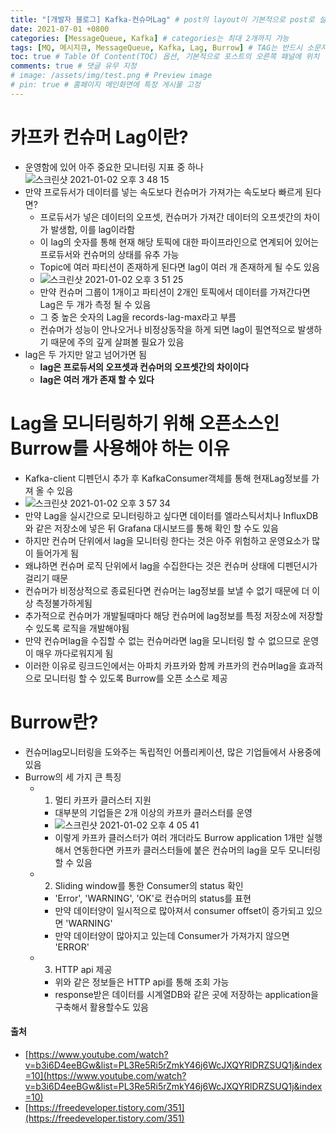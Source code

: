 ```yaml
---
title: "[개발자 블로그] Kafka-컨슈머Lag" # post의 layout이 기본적으로 post로 설정되어있어서 Front Matter에 따로 layout변수를 만들어 주지 않아도 됨
date: 2021-07-01 +0800
categories: [MessageQueue, Kafka] # categories는 최대 2개까지 가능
tags: [MQ, 메시지큐, MessageQueue, Kafka, Lag, Burrow] # TAG는 반드시 소문자로 이루어져야함, 0~무한개까지 지정 가능
toc: true # Table Of Content(TOC) 옵션, 기본적으로 포스트의 오른쪽 패널에 위치
comments: true # 댓글 유무 지정
# image: /assets/img/test.png # Preview image
# pin: true # 홈페이지 메인화면에 특정 게시물 고정
---
```


# 카프카 컨슈머 Lag이란?
- 운영함에 있어 아주 중요한 모니터링 지표 중 하나<br>
![스크린샷 2021-01-02 오후 3 48 15](https://user-images.githubusercontent.com/44339530/103452368-ee233680-4d11-11eb-8ed9-0f2be4e0dca3.png)<br>
- 만약 프로듀서가 데이터를 넣는 속도보다 컨슈머가 가져가는 속도보다 빠르게 된다면?
    - 프로듀서가 넣은 데이터의 오프셋, 컨슈머가 가져간 데이터의 오프셋간의 차이가 발생함, 이를 lag이라함<br>
    - 이 lag의 숫자를 통해 현재 해당 토픽에 대한 파이프라인으로 연계되어 있어는 프로듀서와 컨슈머의 상태를 유추 가능<br>
    - Topic에 여러 파티션이 존재하게 된다면 lag이 여러 개 존재하게 될 수도 있음<br>
    - ![스크린샷 2021-01-02 오후 3 51 25](https://user-images.githubusercontent.com/44339530/103452402-60941680-4d12-11eb-890d-5334784c4ffd.png)<br>
    - 만약 컨슈머 그룹이 1개이고 파티션이 2개인 토픽에서 데이터를 가져간다면 Lag은 두 개가 측정 될 수 있음<br>
    - 그 중 높은 숫자의 Lag을 records-lag-max라고 부름<br>
    - 컨슈머가 성능이 안나오거나 비정상동작을 하게 되면 lag이 필연적으로 발생하기 때문에 주의 깊게 살펴볼 필요가 있음<br>
- lag은 두 가지만 알고 넘어가면 됨<br>
    - <b>lag은 프로듀서의 오프셋과 컨슈머의 오프셋간의 차이이다</b><br>
    - <b>lag은 여러 개가 존재 할 수 있다</b><br>

# Lag을 모니터링하기 위해 오픈소스인 Burrow를 사용해야 하는 이유
- Kafka-client 디펜던시 추가 후 KafkaConsumer객체를 통해 현재Lag정보를 가져 올 수 있음<br>
- ![스크린샷 2021-01-02 오후 3 57 34](https://user-images.githubusercontent.com/44339530/103452472-3bec6e80-4d13-11eb-822b-e454865afe24.png)<br>
- 만약 Lag을 실시간으로 모니터링하고 싶다면 데이터를 엘라스틱서치나 InfluxDB와 같은 저장소에 넣은 뒤 Grafana 대시보드를 통해 확인 할 수도 있음<br>
- 하지만 컨슈머 단위에서 lag을 모니터링 한다는 것은 아주 위험하고 운영요소가 많이 들어가게 됨<br>
- 왜냐하면 컨슈머 로직 단위에서 lag을 수집한다는 것은 컨슈머 상태에 디펜던시가 걸리기 때문<br>
- 컨슈머가 비정상적으로 종료된다면 컨슈머는 lag정보를 보낼 수 없기 때문에 더 이상 측정불가하게됨<br>
- 추가적으로 컨슈머가 개발될때마다 해당 컨슈머에 lag정보를 특정 저장소에 저장할 수 있도록 로직을 개발해야됨<br>
- 만약 컨슈머lag을 수집할 수 없는 컨슈머라면 lag을 모니터링 할 수 없으므로 운영이 매우 까다로워지게 됨<br>
- 이러한 이유로 링크드인에서는 아파치 카프카와 함께 카프카의 컨슈머lag을 효과적으로 모니터링 할 수 있도록 Burrow를 오픈 소스로 제공<br>

# Burrow란?
- 컨슈머lag모니터링을 도와주는 독립적인 어플리케이션, 많은 기업들에서 사용중에 있음<br>
- Burrow의 세 가지 큰 특징<br>
    - 1) 멀티 카프카 클러스터 지원<br>
        - 대부분의 기업들은 2개 이상의 카프카 클러스터를 운영<br>
        - ![스크린샷 2021-01-02 오후 4 05 41](https://user-images.githubusercontent.com/44339530/103452587-5ecb5280-4d14-11eb-843c-ba5043450357.png)<br>
        - 이렇게 카프카 클러스터가 여러 개더라도 Burrow application 1개만 실행해서 연동한다면 카프카 클러스터들에 붙은 컨슈머의 lag을 모두 모니터링할 수 있음<br>
    - 2) Sliding window를 통한 Consumer의 status 확인<br>
        - 'Error', 'WARNING', 'OK'로 컨슈머의 status를 표현<br>
        - 만약 데이터양이 일시적으로 많아져서 consumer offset이 증가되고 있으면 'WARNING'<br>
        - 만약 데이터양이 많아지고 있는데 Consumer가 가져가지 않으면 'ERROR'<br>
    - 3) HTTP api 제공<br>
        - 위와 같은 정보들은 HTTP api를 통해 조회 가능<br>
        - response받은 데이터를 시계열DB와 같은 곳에 저장하는 application을 구축해서 활용할수도 있음<br>
#### 출처
- [https://www.youtube.com/watch?v=b3i6D4eeBGw&list=PL3Re5Ri5rZmkY46j6WcJXQYRlDRZSUQ1j&index=10](https://www.youtube.com/watch?v=b3i6D4eeBGw&list=PL3Re5Ri5rZmkY46j6WcJXQYRlDRZSUQ1j&index=10)
- [https://freedeveloper.tistory.com/351](https://freedeveloper.tistory.com/351)

